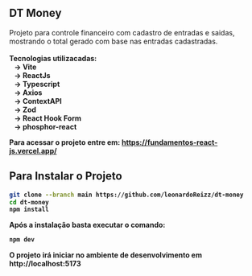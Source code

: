 
## DT Money

Projeto para controle financeiro com cadastro de entradas e saidas, mostrando o total gerado com base nas entradas cadastradas. <br/>
<br/>
<strong> Tecnologias utilizacadas: </string> <br/> 
&#160;&#160;&#160;-> <strong> Vite </strong> <br/>
&#160;&#160;&#160;-> <strong> ReactJs </strong> <br />
&#160;&#160;&#160;-> <strong> Typescript </strong> <br />
&#160;&#160;&#160;-> <strong> Axios </strong> <br/>
&#160;&#160;&#160;-> <strong> ContextAPI </strong> <br/>
&#160;&#160;&#160;-> <strong> Zod  </strong> <br/>
&#160;&#160;&#160;-> <strong> React Hook Form </strong> <br />
&#160;&#160;&#160;-> <strong> phosphor-react </strong> <br />

Para acessar o projeto entre em: https://fundamentos-react-js.vercel.app/




## Para Instalar o Projeto

```bash
git clone --branch main https://github.com/leonardoReizz/dt-money
cd dt-money
npm install
```
Após a instalação basta executar o comando:

```bash
npm dev
```

O projeto irá iniciar no ambiente de desenvolvimento em http://localhost:5173
